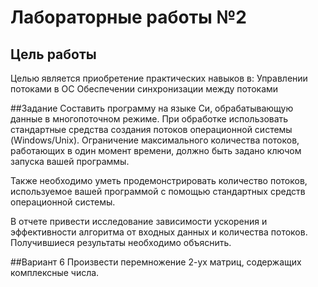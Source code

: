 # Лабораторные работы №2
## Цель работы
Целью является приобретение практических навыков в:
Управлении потоками в ОС
Обеспечении синхронизации между потоками

##Задание
Составить программу на языке Си, обрабатывающую данные в многопоточном режиме. При обработке использовать стандартные средства создания потоков операционной системы (Windows/Unix). Ограничение максимального количества потоков, работающих в один момент времени, должно быть задано ключом запуска вашей программы.

Также необходимо уметь продемонстрировать количество потоков, используемое вашей программой с помощью стандартных средств операционной системы.

В отчете привести исследование зависимости ускорения и эффективности алгоритма от входных данных и количества потоков. Получившиеся результаты необходимо объяснить.

##Вариант 6
Произвести перемножение 2-ух матриц, содержащих комплексные числа.
